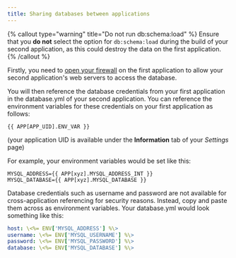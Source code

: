 ```yaml
---
title: Sharing databases between applications
---
```


{% callout type="warning" title="Do not run db:schema:load" %}
Ensure that you **do not** select the option for `db:schema:load` during the build of your second application, as this could destroy the data on the first application.
{% /callout %}

Firstly, you need to [open your firewall](/docs/security/firewall-rule) on the first application to allow your second application's web servers to access the database.

You will then reference the database credentials from your first application in the database.yml of your second application. You can reference the environment variables for these credentials on your first application as follows:

```shell
{{ APP[APP_UID].ENV_VAR }}
```
(your application UID is available under the **Information** tab of your *Settings* page)

For example, your environment variables would be set like this:

```shell
MYSQL_ADDRESS={{ APP[xyz].MYSQL_ADDRESS_INT }}
MYSQL_DATABASE={{ APP[xyz].MYSQL_DATABASE }}
```

Database credentials such as username and password are not available for cross-application referencing for security reasons. Instead, copy and paste them across as environment variables. Your database.yml would look something like this:

```yaml
host: \<%= ENV['MYSQL_ADDRESS'] %\>
username: \<%= ENV['MYSQL_USERNAME'] %\>
password: \<%= ENV['MYSQL_PASSWORD'] %\>
database: \<%= ENV['MYSQL_DATABASE'] %\>
```

